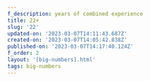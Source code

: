 ```yaml
---
f_description: years of combined experience
title: 22+
slug: '22'
updated-on: '2023-03-07T14:11:43.687Z'
created-on: '2023-03-07T14:05:42.838Z'
published-on: '2023-03-07T14:17:40.124Z'
f_order: 2
layout: '[big-numbers].html'
tags: big-numbers
---
```



